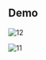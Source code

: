 ## Demo

![12](https://github.com/Adit0507/website-health-checker/assets/78037846/1fb897e9-fef4-4cb6-9cc4-3284e895425d)
<br />

![11](https://github.com/Adit0507/website-health-checker/assets/78037846/9ba1bf77-284e-4f64-aad7-b255cc3d8e2b)
